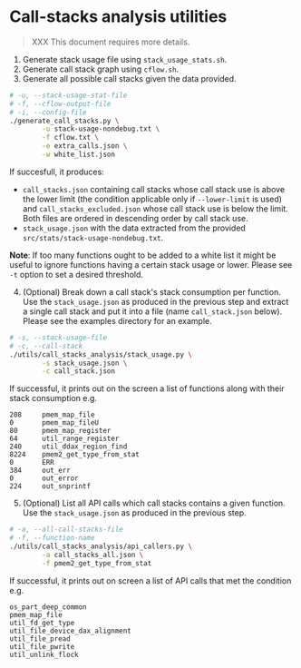 # Call-stacks analysis utilities

> XXX This document requires more details.

1. Generate stack usage file using `stack_usage_stats.sh`.
2. Generate call stack graph using `cflow.sh`.
3. Generate all possible call stacks given the data provided.

```sh
# -u, --stack-usage-stat-file
# -f, --cflow-output-file
# -i, --config-file
./generate_call_stacks.py \
        -u stack-usage-nondebug.txt \
        -f cflow.txt \
        -e extra_calls.json \
        -w white_list.json
```

If succesfull, it produces:

- `call_stacks.json` containing call stacks whose call stack use is above the lower limit (the condition applicable only if `--lower-limit` is used) and `call_stacks_excluded.json` whose call stack use is below the limit. Both files are ordered in descending order by call stack use.
- `stack_usage.json` with the data extracted from the provided `src/stats/stack-usage-nondebug.txt`.

**Note**:  If too many functions ought to be added to a white list it might be useful to ignore functions having a certain stack usage or lower. Please see `-t` option to set a desired threshold.

4. (Optional) Break down a call stack's stack consumption per function. Use the `stack_usage.json` as produced in the previous step and extract a single call stack and put it into a file (name `call_stack.json` below). Please see the examples directory for an example.

```sh
# -s, --stack-usage-file
# -c, --call-stack
./utils/call_stacks_analysis/stack_usage.py \
        -s stack_usage.json \
        -c call_stack.json
```

If successful, it prints out on the screen a list of functions along with their stack consumption e.g.

```
208     pmem_map_file
0       pmem_map_fileU
80      pmem_map_register
64      util_range_register
240     util_ddax_region_find
8224    pmem2_get_type_from_stat
0       ERR
384     out_err
0       out_error
224     out_snprintf
```

5. (Optional) List all API calls which call stacks contains a given function. Use the `stack_usage.json` as produced in the previous step.

```sh
# -a, --all-call-stacks-file
# -f, --function-name
./utils/call_stacks_analysis/api_callers.py \
        -a call_stacks_all.json \
        -f pmem2_get_type_from_stat
```

If successful, it prints out on screen a list of API calls that met the condition e.g.

```
os_part_deep_common
pmem_map_file
util_fd_get_type
util_file_device_dax_alignment
util_file_pread
util_file_pwrite
util_unlink_flock
```
